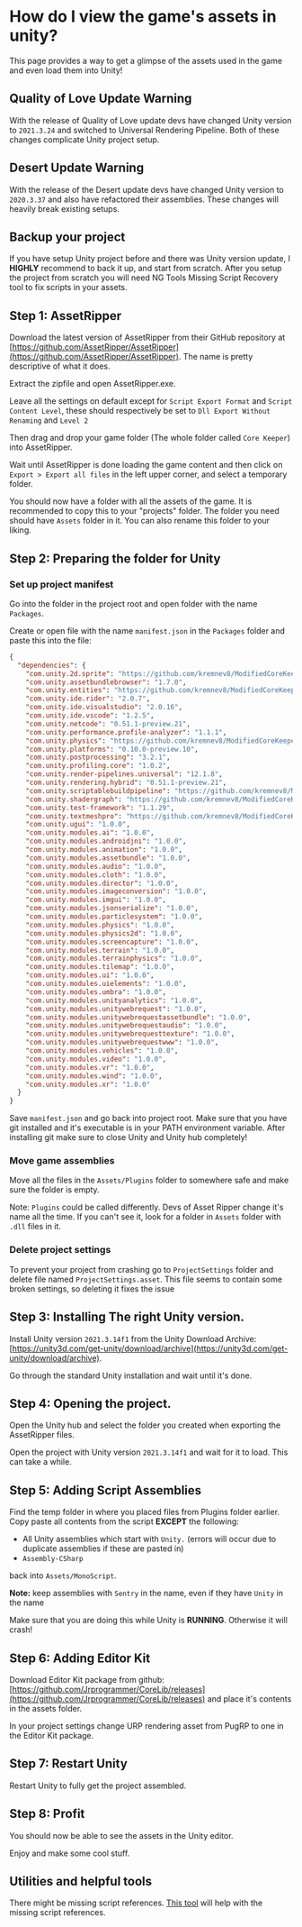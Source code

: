 # How do I view the game's assets in unity?

This page provides a way to get a glimpse of the assets used in the game and even load them into Unity!

## Quality of Love Update Warning

With the release of Quality of Love update devs have changed Unity version to `2021.3.24` and switched to Universal Rendering Pipeline. Both of these changes complicate Unity project setup.

## Desert Update Warning

With the release of the Desert update devs have changed Unity version to `2020.3.37` and also have refactored their assemblies. These changes will heavily break existing setups.

## Backup your project

If you have setup Unity project before and there was Unity version update, I **HIGHLY** recommend to back it up, and start from scratch. After you setup the project from scratch you will need NG Tools Missing Script Recovery tool to fix scripts in your assets.

## Step 1: AssetRipper

Download the latest version of AssetRipper from their GitHub repository at [https://github.com/AssetRipper/AssetRipper](https://github.com/AssetRipper/AssetRipper). The name is pretty descriptive of what it does.

Extract the zipfile and open AssetRipper.exe.

Leave all the settings on default except for `Script Export Format` and `Script Content Level`, these should respectively be set to `Dll Export Without Renaming` and `Level 2`

Then drag and drop your game folder (The whole folder called `Core Keeper`) into AssetRipper.

Wait until AssetRipper is done loading the game content and then click on `Export > Export all files` in the left upper corner, and select a temporary folder.

You should now have a folder with all the assets of the game. It is recommended to copy this to your "projects" folder. The folder you need should have `Assets` folder in it. You can also rename this folder to your liking.

## Step 2: Preparing the folder for Unity

### Set up project manifest

Go into the folder in the project root and open folder with the name `Packages`.

Create or open file with the name `manifest.json` in the `Packages` folder and paste this into the file:

```json
{
  "dependencies": {
    "com.unity.2d.sprite": "https://github.com/kremnev8/ModifiedCoreKeeperPackages.git?path=/com.unity.2d.sprite@1.0.0",
    "com.unity.assetbundlebrowser": "1.7.0",
    "com.unity.entities": "https://github.com/kremnev8/ModifiedCoreKeeperPackages.git?path=/com.unity.entities@0.51.1-preview.21",
    "com.unity.ide.rider": "2.0.7",
    "com.unity.ide.visualstudio": "2.0.16",
    "com.unity.ide.vscode": "1.2.5",
    "com.unity.netcode": "0.51.1-preview.21",
    "com.unity.performance.profile-analyzer": "1.1.1",
    "com.unity.physics": "https://github.com/kremnev8/ModifiedCoreKeeperPackages.git?path=/com.unity.physics@0.51.1-preview.21",
    "com.unity.platforms": "0.10.0-preview.10",
    "com.unity.postprocessing": "3.2.1",
    "com.unity.profiling.core": "1.0.2",
    "com.unity.render-pipelines.universal": "12.1.8",
    "com.unity.rendering.hybrid": "0.51.1-preview.21",
    "com.unity.scriptablebuildpipeline": "https://github.com/kremnev8/ModifiedCoreKeeperPackages.git?path=/com.unity.scriptablebuildpipeline@1.19.2",
    "com.unity.shadergraph": "https://github.com/kremnev8/ModifiedCoreKeeperPackages.git?path=/com.unity.shadergraph@12.1.8",
    "com.unity.test-framework": "1.1.29",
    "com.unity.textmeshpro": "https://github.com/kremnev8/ModifiedCoreKeeperPackages.git?path=/com.unity.textmeshpro@3.0.6",
    "com.unity.ugui": "1.0.0",
    "com.unity.modules.ai": "1.0.0",
    "com.unity.modules.androidjni": "1.0.0",
    "com.unity.modules.animation": "1.0.0",
    "com.unity.modules.assetbundle": "1.0.0",
    "com.unity.modules.audio": "1.0.0",
    "com.unity.modules.cloth": "1.0.0",
    "com.unity.modules.director": "1.0.0",
    "com.unity.modules.imageconversion": "1.0.0",
    "com.unity.modules.imgui": "1.0.0",
    "com.unity.modules.jsonserialize": "1.0.0",
    "com.unity.modules.particlesystem": "1.0.0",
    "com.unity.modules.physics": "1.0.0",
    "com.unity.modules.physics2d": "1.0.0",
    "com.unity.modules.screencapture": "1.0.0",
    "com.unity.modules.terrain": "1.0.0",
    "com.unity.modules.terrainphysics": "1.0.0",
    "com.unity.modules.tilemap": "1.0.0",
    "com.unity.modules.ui": "1.0.0",
    "com.unity.modules.uielements": "1.0.0",
    "com.unity.modules.umbra": "1.0.0",
    "com.unity.modules.unityanalytics": "1.0.0",
    "com.unity.modules.unitywebrequest": "1.0.0",
    "com.unity.modules.unitywebrequestassetbundle": "1.0.0",
    "com.unity.modules.unitywebrequestaudio": "1.0.0",
    "com.unity.modules.unitywebrequesttexture": "1.0.0",
    "com.unity.modules.unitywebrequestwww": "1.0.0",
    "com.unity.modules.vehicles": "1.0.0",
    "com.unity.modules.video": "1.0.0",
    "com.unity.modules.vr": "1.0.0",
    "com.unity.modules.wind": "1.0.0",
    "com.unity.modules.xr": "1.0.0"
  }
}
```

Save `manifest.json` and go back into project root. Make sure that you have git installed and it's executable is in your PATH environment variable. After installing git make sure to close Unity and Unity hub completely!

### Move game assemblies

Move all the files in the `Assets/Plugins` folder to somewhere safe and make sure the folder is empty.

Note: `Plugins` could be called differently. Devs of Asset Ripper change it's name all the time. If you can't see it, look for a folder in `Assets` folder with `.dll` files in it.

### Delete project settings

To prevent your project from crashing go to `ProjectSettings` folder and delete file named `ProjectSettings.asset`. This file seems to contain some broken settings, so deleting it fixes the issue

## Step 3: Installing The right Unity version.

Install Unity version `2021.3.14f1` from the Unity Download Archive: [https://unity3d.com/get-unity/download/archive](https://unity3d.com/get-unity/download/archive).

Go through the standard Unity installation and wait until it's done.

## Step 4: Opening the project.

Open the Unity hub and select the folder you created when exporting the AssetRipper files.

Open the project with Unity version `2021.3.14f1` and wait for it to load. This can take a while.

## Step 5: Adding Script Assemblies

Find the temp folder in where you placed files from Plugins folder earlier. Copy paste all contents from the script **EXCEPT** the following:

* All Unity assemblies which start with `Unity.` (errors will occur due to duplicate assemblies if these are pasted in)
* `Assembly-CSharp`

back into `Assets/MonoScript`.&#x20;

**Note:** keep assemblies with `Sentry` in the name, even if they have `Unity` in the name

Make sure that you are doing this while Unity is **RUNNING**. Otherwise it will crash!

## Step 6: Adding Editor Kit

Download Editor Kit package from github: [https://github.com/Jrprogrammer/CoreLib/releases](https://github.com/Jrprogrammer/CoreLib/releases) and place it's contents in the assets folder.

In your project settings change URP rendering asset from PugRP to one in the Editor Kit package.

## Step 7: Restart Unity

Restart Unity to fully get the project assembled.

## Step 8: Profit

You should now be able to see the assets in the Unity editor.

Enjoy and make some cool stuff.&#x20;

## Utilities and helpful tools

There might be missing script references. [This tool](https://assetstore.unity.com/packages/tools/utilities/ng-missing-script-recovery-102272) will help with the missing script references.
